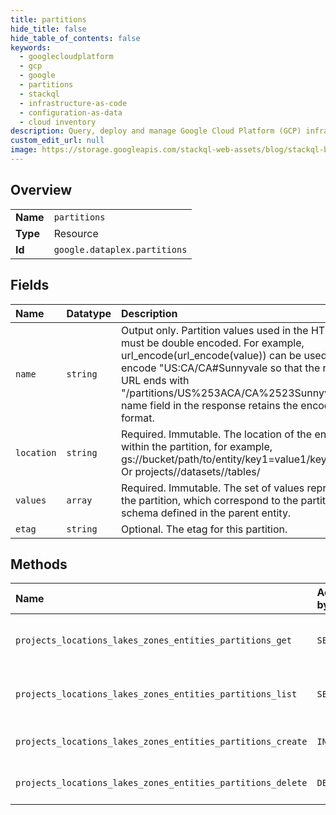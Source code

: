 ```yaml
---
title: partitions
hide_title: false
hide_table_of_contents: false
keywords:
  - googlecloudplatform
  - gcp
  - google
  - partitions
  - stackql
  - infrastructure-as-code
  - configuration-as-data
  - cloud inventory
description: Query, deploy and manage Google Cloud Platform (GCP) infrastructure and resources using SQL
custom_edit_url: null
image: https://storage.googleapis.com/stackql-web-assets/blog/stackql-blog-post-featured-image.png
---
```

  
    

## Overview
<table><tbody>
<tr><td><b>Name</b></td><td><code>partitions</code></td></tr>
<tr><td><b>Type</b></td><td>Resource</td></tr>
<tr><td><b>Id</b></td><td><code>google.dataplex.partitions</code></td></tr>
</tbody></table>

## Fields
| Name | Datatype | Description |
|:-----|:---------|:------------|
| `name` | `string` | Output only. Partition values used in the HTTP URL must be double encoded. For example, url_encode(url_encode(value)) can be used to encode "US:CA/CA#Sunnyvale so that the request URL ends with "/partitions/US%253ACA/CA%2523Sunnyvale". The name field in the response retains the encoded format. |
| `location` | `string` | Required. Immutable. The location of the entity data within the partition, for example, gs://bucket/path/to/entity/key1=value1/key2=value2. Or projects//datasets//tables/ |
| `values` | `array` | Required. Immutable. The set of values representing the partition, which correspond to the partition schema defined in the parent entity. |
| `etag` | `string` | Optional. The etag for this partition. |
## Methods
| Name | Accessible by | Required Params | Description |
|:-----|:--------------|:----------------|:------------|
| `projects_locations_lakes_zones_entities_partitions_get` | `SELECT` | `name` | Get a metadata partition of an entity. |
| `projects_locations_lakes_zones_entities_partitions_list` | `SELECT` | `parent` | List metadata partitions of an entity. |
| `projects_locations_lakes_zones_entities_partitions_create` | `INSERT` | `parent` | Create a metadata partition. |
| `projects_locations_lakes_zones_entities_partitions_delete` | `DELETE` | `name` | Delete a metadata partition. |
